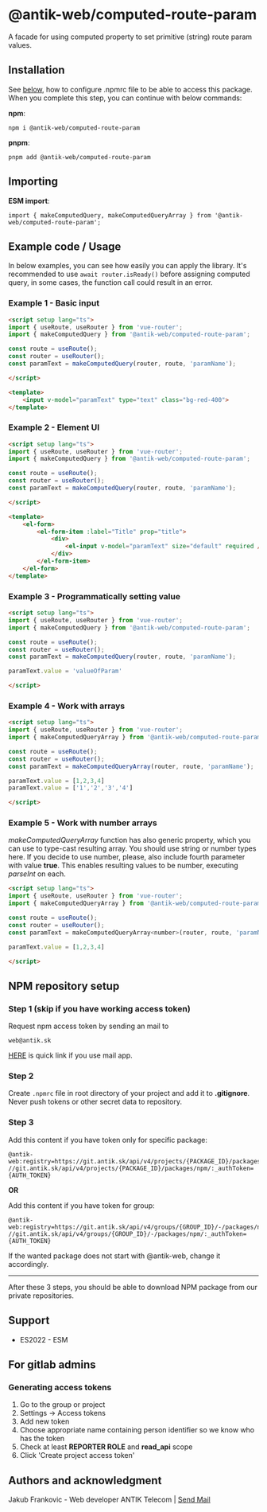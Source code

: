 # @antik-web/computed-route-param

A facade for using computed property to set primitive (string) route param values.

## Installation

See [below](#npm-repository-setup), how to configure .npmrc file to be able to access this package. When you complete this step, you can continue with below commands:

**npm**:
```
npm i @antik-web/computed-route-param
```

**pnpm**:
```
pnpm add @antik-web/computed-route-param
```

## Importing

**ESM import**:
```
import { makeComputedQuery, makeComputedQueryArray } from '@antik-web/computed-route-param';
```

## Example code / Usage

In below examples, you can see how easily you can apply the library. It's recommended to use `await router.isReady()` before assigning computed query, in some cases, the function call could result in an error.

### Example 1 - Basic input

```html
<script setup lang="ts">
import { useRoute, useRouter } from 'vue-router';
import { makeComputedQuery } from '@antik-web/computed-route-param';

const route = useRoute();
const router = useRouter();
const paramText = makeComputedQuery(router, route, 'paramName');

</script>

<template>
    <input v-model="paramText" type="text" class="bg-red-400">
</template>
```

### Example 2 - Element UI

```html
<script setup lang="ts">
import { useRoute, useRouter } from 'vue-router';
import { makeComputedQuery } from '@antik-web/computed-route-param';

const route = useRoute();
const router = useRouter();
const paramText = makeComputedQuery(router, route, 'paramName');

</script>

<template>
    <el-form>
        <el-form-item :label="Title" prop="title">
            <div>
                <el-input v-model="paramText" size="default" required />
            </div>
        </el-form-item>
    </el-form>
</template>
```

### Example 3 - Programmatically setting value

```html
<script setup lang="ts">
import { useRoute, useRouter } from 'vue-router';
import { makeComputedQuery } from '@antik-web/computed-route-param';

const route = useRoute();
const router = useRouter();
const paramText = makeComputedQuery(router, route, 'paramName');

paramText.value = 'valueOfParam'

</script>
```

### Example 4 - Work with arrays

```html
<script setup lang="ts">
import { useRoute, useRouter } from 'vue-router';
import { makeComputedQueryArray } from '@antik-web/computed-route-param';

const route = useRoute();
const router = useRouter();
const paramText = makeComputedQueryArray(router, route, 'paramName');

paramText.value = [1,2,3,4]
paramText.value = ['1','2','3','4']

</script>
```

### Example 5 - Work with number arrays
 *makeComputedQueryArray* function has also generic property, which you can use to type-cast resulting array. You should use string or number types here. If you decide to use number, please, also include fourth parameter with value <b>true</b>. This enables resulting values to be number, executing *parseInt* on each.

```html
<script setup lang="ts">
import { useRoute, useRouter } from 'vue-router';
import { makeComputedQueryArray } from '@antik-web/computed-route-param';

const route = useRoute();
const router = useRouter();
const paramText = makeComputedQueryArray<number>(router, route, 'paramName', true);

paramText.value = [1,2,3,4]

</script>
```

<div id="setup-npm-repo"></div>

## NPM repository setup

### Step 1 (skip if you have working access token)
Request npm access token by sending an mail to

```
web@antik.sk
```
[HERE](mailto:web@antik.sk) is quick link if you use mail app.

### Step 2
Create `.npmrc` file in root directory of your project and add it to **.gitignore**. Never push tokens or other secret data to repository.

### Step 3

Add this content if you have token only for specific package:
```
@antik-web:registry=https://git.antik.sk/api/v4/projects/{PACKAGE_ID}/packages/npm/
//git.antik.sk/api/v4/projects/{PACKAGE_ID}/packages/npm/:_authToken={AUTH_TOKEN}
```

**OR**

Add this content if you have token for group:
```
@antik-web:registry=https://git.antik.sk/api/v4/groups/{GROUP_ID}/-/packages/npm/
//git.antik.sk/api/v4/groups/{GROUP_ID}/-/packages/npm/:_authToken={AUTH_TOKEN}
```

If the wanted package does not start with @antik-web, change it accordingly.

<hr>
After these 3 steps, you should be able to download NPM package from our private repositories.

## Support
- ES2022 - ESM

## For gitlab admins

### Generating access tokens
1. Go to the group or project
2. Settings -> Access tokens
3. Add new token
4. Choose appropriate name containing person identifier so we know who has the token
5. Check at least **REPORTER ROLE** and **read_api** scope
6. Click 'Create project access token'

## Authors and acknowledgment
Jakub Frankovic - Web developer ANTIK Telecom | [Send Mail](mailto:web@antik.sk)
